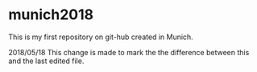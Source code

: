 # munich2018
This is my first repository on git-hub created in Munich.

2018/05/18 
This change is made to mark the the difference between this and the last edited file.
